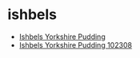 # ishbels

 * [Ishbels Yorkshire Pudding](../../index/i/ishbels-yorkshire-pudding-102308.json)
 * [Ishbels Yorkshire Pudding 102308](../../index/i/ishbels-yorkshire-pudding-102308.json)
